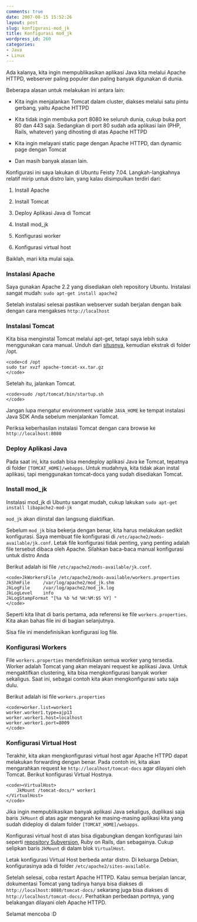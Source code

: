 ```yaml
---
comments: true
date: 2007-08-15 15:52:26
layout: post
slug: konfigurasi-mod_jk
title: Konfigurasi mod_jk
wordpress_id: 260
categories:
- Java
- Linux
---
```


Ada kalanya, kita ingin mempublikasikan aplikasi Java kita melalui Apache HTTPD, webserver paling populer dan paling banyak digunakan di dunia. 

Beberapa alasan untuk melakukan ini antara lain: 




  * Kita ingin menjalankan Tomcat dalam cluster, diakses melalui satu pintu gerbang, yaitu Apache HTTPD


  * Kita tidak ingin membuka port 8080 ke seluruh dunia, cukup buka port 80 dan 443 saja. Sedangkan di port 80 sudah ada aplikasi lain (PHP, Rails, whatever) yang dihosting di atas Apache HTTPD


  * Kita ingin melayani static page dengan Apache HTTPD, dan dynamic page dengan Tomcat


  * Dan masih banyak alasan lain.



Konfigurasi ini saya lakukan di Ubuntu Feisty 7.04. Langkah-langkahnya relatif mirip untuk distro lain, yang kalau disimpulkan terdiri dari: 


  1. Install Apache


  2. Install Tomcat


  3. Deploy Aplikasi Java di Tomcat


  4. Install mod_jk


  5. Konfigurasi worker


  6. Konfigurasi virtual host



Baiklah, mari kita mulai saja. 




### Instalasi Apache


Saya gunakan Apache 2.2 yang disediakan oleh repository Ubuntu. Instalasi sangat mudah: 
`sudo apt-get install apache2`

Setelah instalasi selesai pastikan webserver sudah berjalan dengan baik dengan cara mengakses `http://localhost`



### Instalasi Tomcat


Kita bisa menginstal Tomcat melalui apt-get, tetapi saya lebih suka menggunakan cara manual. 
Unduh dari [situsnya](http://tomcat.apache.org), kemudian ekstrak di folder /opt. 

    
    <code>cd /opt
    sudo tar xvzf apache-tomcat-xx.tar.gz
    </code>



Setelah itu, jalankan Tomcat. 

    
    <code>sudo /opt/tomcat/bin/startup.sh
    </code>



Jangan lupa mengatur environment variable `JAVA_HOME` ke tempat instalasi Java SDK Anda sebelum menjalankan Tomcat.

Periksa keberhasilan instalasi Tomcat dengan cara browse ke `http://localhost:8080`



### Deploy Aplikasi Java


Pada saat ini, kita sudah bisa mendeploy aplikasi Java ke Tomcat, tepatnya di folder `[TOMCAT_HOME]/webapps`. 
Untuk mudahnya, kita tidak akan instal aplikasi, tapi menggunakan tomcat-docs yang sudah disediakan Tomcat. 



### Install mod_jk


Instalasi mod_jk di Ubuntu sangat mudah, cukup lakukan `sudo apt-get install libapache2-mod-jk`

`mod_jk` akan diinstal dan langsung diaktifkan. 

Sebelum `mod_jk` bisa bekerja dengan benar, kita harus melakukan sedikit konfigurasi. Saya membuat file konfigurasi di `/etc/apache2/mods-available/jk.conf`. 
Letak file konfigurasi tidak penting, yang penting adalah file tersebut dibaca oleh Apache. Silahkan baca-baca manual konfigurasi untuk distro Anda

Berikut adalah isi file `/etc/apache2/mods-available/jk.conf`. 

    
    <code>JkWorkersFile /etc/apache2/mods-available/workers.properties
    JkShmFile     /var/log/apache2/mod_jk.shm
    JkLogFile     /var/log/apache2/mod_jk.log
    JkLogLevel    info
    JkLogStampFormat "[%a %b %d %H:%M:$S %Y] "
    </code>



Seperti kita lihat di baris pertama, ada referensi ke file `workers.properties`. Kita akan bahas file ini di bagian selanjutnya.

Sisa file ini mendefinisikan konfigurasi log file. 



### Konfigurasi Workers


File `workers.properties` mendefinisikan semua worker yang tersedia. Worker adalah Tomcat yang akan melayani request ke aplikasi Java. Untuk mengaktifkan clustering, kita bisa mengkonfigurasi banyak worker sekaligus.
Saat ini, sebagai contoh kita akan mengkonfigurasi satu saja dulu. 

Berikut adalah isi file `workers.properties`

    
    <code>worker.list=worker1
    worker.worker1.type=ajp13
    worker.worker1.host=localhost
    worker.worker1.port=8009
    </code>





### Konfigurasi Virtual Host


Terakhir, kita akan mengkonfigurasi virtual host agar Apache HTTPD dapat melakukan forwarding dengan benar. Pada contoh ini, kita akan mengarahkan request ke `http://localhost/tomcat-docs` agar dilayani oleh Tomcat. Berikut konfigurasi Virtual Hostnya. 

    
    <code><VirtualHost>
        JkMount /tomcat-docs/* worker1
    </VirtualHost>
    </code>


Jika ingin mempublikasikan banyak aplikasi Java sekaligus, duplikasi saja baris `JkMount` di atas agar mengarah ke masing-masing aplikasi kita yang sudah dideploy di dalam folder `[TOMCAT_HOME]/webapps`. 

Konfigurasi virtual host di atas bisa digabungkan dengan konfigurasi lain seperti [repository Subversion](http://endy.artivisi.com/blog/aplikasi/instalasi-subversion/), Ruby on Rails, dan sebagainya. Cukup selipkan baris `JkMount` di dalam blok `VirtualHost`. 

Letak konfigurasi Virtual Host berbeda antar distro. Di keluarga Debian, konfigurasinya ada di folder `/etc/apache2/sites-available`.

Setelah selesai, coba restart Apache HTTPD. Kalau semua berjalan lancar, dokumentasi Tomcat yang tadinya hanya bisa diakses di `http://localhost:8080/tomcat-docs/` sekarang juga bisa diakses di `http://localhost/tomcat-docs/`. Perhatikan perbedaan portnya, yang belakangan dilayani oleh Apache HTTPD.

Selamat mencoba :D
